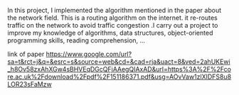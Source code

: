 In this project, I implemented the algorithm mentioned in the paper about the network field. This is a routing algorithm on the internet. it re-routes traffic on the network to avoid traffic congestion .I carry out a project to improve my knowledge of algorithms, data structures, object-oriented programming skills, reading comprehension, ... 

link of paper https://www.google.com/url?sa=t&rct=j&q=&esrc=s&source=web&cd=&cad=rja&uact=8&ved=2ahUKEwi_h8Ov58zxAhXGw4sBHVEqDGcQFjAAegQIAxAD&url=https%3A%2F%2Fcore.ac.uk%2Fdownload%2Fpdf%2F151186371.pdf&usg=AOvVaw1zlXIDFS8u8LOR23sFaMzw
